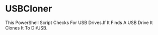 # USBCloner
This PowerShell Script Checks For USB Drives.If It Finds A USB Drive It Clones It To D:\USB.
